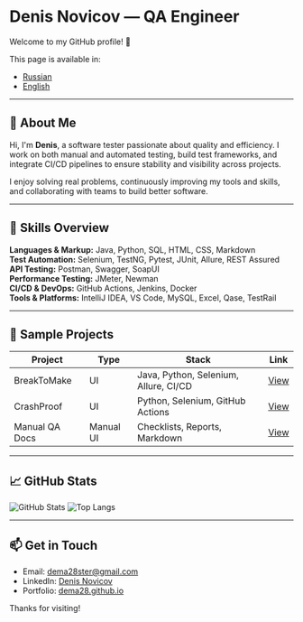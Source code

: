 # Denis Novicov — QA Engineer

Welcome to my GitHub profile! 👋

This page is available in:

- [Russian](README_RU.md)
- [English](README_EN.md)

---

## 🌟 About Me

Hi, I'm **Denis**, a software tester passionate about quality and efficiency. I work on both manual and automated testing, build test frameworks, and integrate CI/CD pipelines to ensure stability and visibility across projects.

I enjoy solving real problems, continuously improving my tools and skills, and collaborating with teams to build better software.

---

## 🚀 Skills Overview

**Languages & Markup:** Java, Python, SQL, HTML, CSS, Markdown  
**Test Automation:** Selenium, TestNG, Pytest, JUnit, Allure, REST Assured  
**API Testing:** Postman, Swagger, SoapUI  
**Performance Testing:** JMeter, Newman  
**CI/CD & DevOps:** GitHub Actions, Jenkins, Docker  
**Tools & Platforms:** IntelliJ IDEA, VS Code, MySQL, Excel, Qase, TestRail

---

## 🧪 Sample Projects

| Project        | Type      | Stack                                 | Link                                                                   |
| -------------- | --------- | ------------------------------------- | ---------------------------------------------------------------------- |
| BreakToMake    | UI        | Java, Python, Selenium, Allure, CI/CD | [View](https://github.com/dema28/breaktomake)                          |
| CrashProof     | UI        | Python, Selenium, GitHub Actions      | [View](https://github.com/dema28/CrashProof)                           |
| Manual QA Docs | Manual UI | Checklists, Reports, Markdown         | [View](https://github.com/dema28/BreakToMake/tree/main/manual_testing) |

---

## 📈 GitHub Stats

![GitHub Stats](https://github-readme-stats.vercel.app/api?username=dema28&show_icons=true&theme=radical)
![Top Langs](https://github-readme-stats.vercel.app/api/top-langs/?username=dema28&layout=compact&theme=radical)

---

## 📫 Get in Touch

- Email: dema28ster@gmail.com
- LinkedIn: [Denis Novicov](https://www.linkedin.com/in/denis-novicov-dema28ster)
- Portfolio: [dema28.github.io](https://dema28.github.io/Denis_Novicov.github.io/)

Thanks for visiting!
